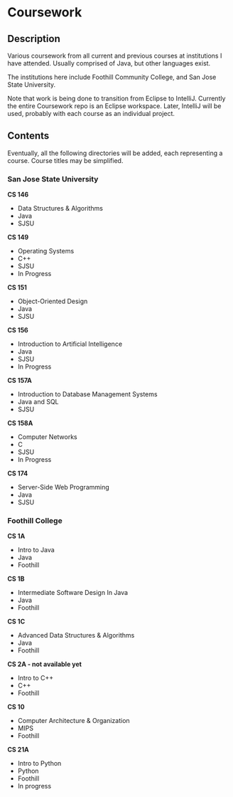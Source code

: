 Coursework
==========

## Description

Various coursework from all current and previous courses at institutions I have attended. Usually comprised of Java, but other languages exist.

The institutions here include Foothill Community College, and San Jose State University.

Note that work is being done to transition from Eclipse to IntelliJ. Currently the entire Coursework repo is an Eclipse workspace. Later, IntelliJ will be used, probably with each course as an individual project.

## Contents

Eventually, all the following directories will be added, each representing a course. Course titles may be simplified.


### San Jose State University

**CS 146**
- Data Structures & Algorithms
- Java
- SJSU

**CS 149**
- Operating Systems
- C++
- SJSU
- In Progress

**CS 151**
- Object-Oriented Design
- Java
- SJSU

**CS 156**
- Introduction to Artificial Intelligence
- Java
- SJSU
- In Progress

**CS 157A**
- Introduction to Database Management Systems
- Java and SQL
- SJSU

**CS 158A**
- Computer Networks
- C
- SJSU
- In Progress

**CS 174**
- Server-Side Web Programming
- Java
- SJSU

### Foothill College

**CS 1A**
- Intro to Java
- Java
- Foothill

**CS 1B**
- Intermediate Software Design In Java
- Java
- Foothill

**CS 1C**
- Advanced Data Structures & Algorithms
- Java
- Foothill

**CS 2A - not available yet**
- Intro to C++
- C++
- Foothill

**CS 10**
- Computer Architecture & Organization
- MIPS
- Foothill

**CS 21A**
- Intro to Python
- Python
- Foothill
- In progress

